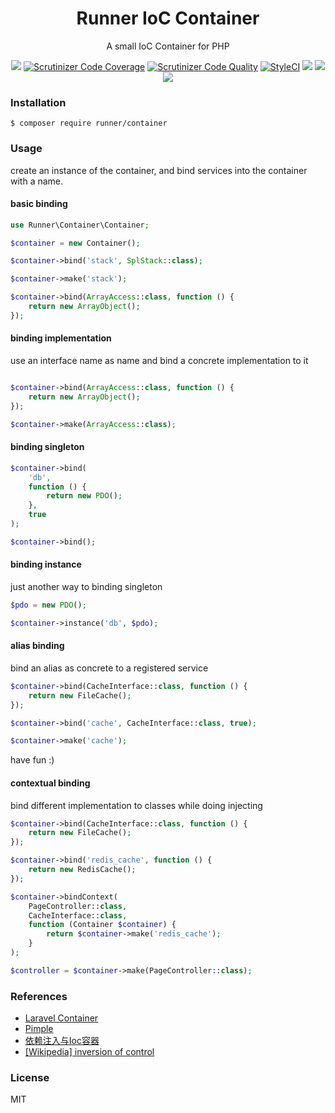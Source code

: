<h1 align="center">Runner IoC Container</h1>

<p align="center">A small IoC Container for PHP</p>

<p align="center">
<a href="https://travis-ci.org/RunnerLee/container"><img src="https://travis-ci.org/RunnerLee/container.svg?branch=master" /></a>
<a href="https://scrutinizer-ci.com/g/RunnerLee/container/?branch=master"><img src="https://scrutinizer-ci.com/g/RunnerLee/container/badges/coverage.png?b=master" title="Scrutinizer Code Coverage"></a>
<a href="https://scrutinizer-ci.com/g/RunnerLee/container/?branch=master"><img src="https://scrutinizer-ci.com/g/RunnerLee/container/badges/quality-score.png?b=master" title="Scrutinizer Code Quality"></a>
<a href="https://styleci.io/repos/176199761"><img src="https://styleci.io/repos/176199761/shield?branch=master" alt="StyleCI"></a>
<a href="https://github.com/RunnerLee/container"><img src="https://poser.pugx.org/runner/container/v/stable" /></a>
<a href="http://www.php.net/"><img src="https://img.shields.io/badge/php-%3E%3D7.0-8892BF.svg" /></a>
<a href="https://github.com/RunnerLee/container"><img src="https://poser.pugx.org/runner/container/license" /></a>
</p>

### Installation
```
$ composer require runner/container
```

### Usage

create an instance of the container, and bind services into the container with a name.

#### basic binding

```php
use Runner\Container\Container;

$container = new Container();

$container->bind('stack', SplStack::class);

$container->make('stack');

$container->bind(ArrayAccess::class, function () {
    return new ArrayObject();
});
```

#### binding implementation

use an interface name as name and bind a concrete implementation to it

```php

$container->bind(ArrayAccess::class, function () {
    return new ArrayObject();
});

$container->make(ArrayAccess::class);

```

#### binding singleton

```php
$container->bind(
    'db', 
    function () {
        return new PDO();
    }, 
    true
);

$container->bind();
```

#### binding instance

just another way to binding singleton

```php
$pdo = new PDO();

$container->instance('db', $pdo);
```

#### alias binding
bind an alias as concrete to a registered service

```php
$container->bind(CacheInterface::class, function () {
    return new FileCache();
});

$container->bind('cache', CacheInterface::class, true);

$container->make('cache');
```

have fun :)

#### contextual binding

bind different implementation to classes while doing injecting

```php
$container->bind(CacheInterface::class, function () {
    return new FileCache();
});

$container->bind('redis_cache', function () {
    return new RedisCache();
});

$container->bindContext(
    PageController::class,
    CacheInterface::class,
    function (Container $container) {
        return $container->make('redis_cache');
    }
);

$controller = $container->make(PageController::class);
```

### References

- [Laravel Container](https://laravel.com/docs/5.8/container)
- [Pimple](https://pimple.symfony.com/)
- [依赖注入与Ioc容器](https://blog.csdn.net/dream_successor/article/details/79078905)
- [\[Wikipedia\] inversion of control](https://en.wikipedia.org/wiki/Inversion_of_control)

### License

MIT
